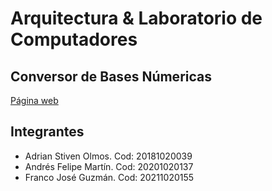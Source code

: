 # Arquitectura & Laboratorio de Computadores

## Conversor de Bases Númericas
[Página web](https://felimarod.github.io/conversor-de-bases-numericas/)

## Integrantes
- Adrian Stiven Olmos. Cod: 20181020039
- Andrés Felipe Martín. Cod: 20201020137
- Franco José Guzmán. Cod: 20211020155
